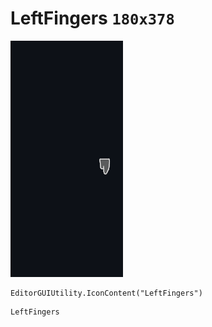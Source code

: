 # LeftFingers `180x378`
<img src="/img/LeftFingers.png" width=180 height=378>

``` CSharp
EditorGUIUtility.IconContent("LeftFingers")
```
```
LeftFingers
```
